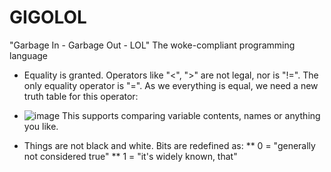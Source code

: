 # GIGOLOL
"Garbage In - Garbage Out - LOL"
The woke-compliant programming language

* Equality is granted. Operators like "<", ">" are not legal, nor is "!=". The only equality operator is "=". As we everything is equal, we need a new truth table for this operator:
* ![image](https://user-images.githubusercontent.com/16526467/227477097-b44922f5-623f-405d-93a5-d2a07fde413a.png)
This supports comparing variable contents, names or anything you like.

* Things are not black and white. Bits are redefined as:
** 0 = "generally not considered true"
** 1 = "it's widely known, that"
